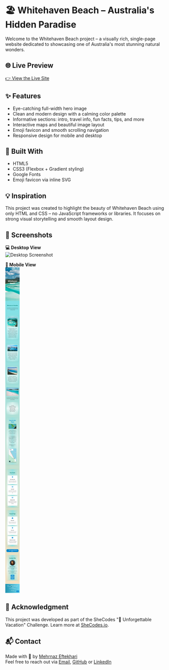 # 🏖️ Whitehaven Beach – Australia's Hidden Paradise

Welcome to the Whitehaven Beach project – a visually rich, single-page website dedicated to showcasing one of Australia's most stunning natural wonders.

## 🌐 Live Preview

[👉 View the Live Site](https://whitehavenbeach.netlify.app/)

## ✨ Features

- Eye-catching full-width hero image
- Clean and modern design with a calming color palette
- Informative sections: intro, travel info, fun facts, tips, and more
- Interactive maps and beautiful image layout
- Emoji favicon and smooth scrolling navigation
- Responsive design for mobile and desktop

## 🧱 Built With

- HTML5
- CSS3 (Flexbox + Gradient styling)
- Google Fonts
- Emoji favicon via inline SVG

## 💡 Inspiration

This project was created to highlight the beauty of Whitehaven Beach using only HTML and CSS – no JavaScript frameworks or libraries. It focuses on strong visual storytelling and smooth layout design.

## 📸 Screenshots

**💻 Desktop View**  
![Desktop Screenshot](./screenshots/screenshot-desktop.png)

**📱 Mobile View**  
![Mobile Screenshot](./screenshots/screenshot-mobile.png)

## 🤝 Acknowledgment

This project was developed as part of the SheCodes "🌴 Unforgettable Vacation" Challenge.
Learn more at [SheCodes.io](SheCodes.io).

## 📬 Contact

Made with 💙 by [Mehrnaz Eftekhari](https://www.shecodes.io/graduates/60019-mehrnaz-eftekhari)  
Feel free to reach out via [Email](mailto:mehrnaz.eftekhari@outlook.com), [GitHub](https://github.com/mehrnaz98) or [LinkedIn](www.linkedin.com/in/mehrnaz-eftekhari-4a401122b)
